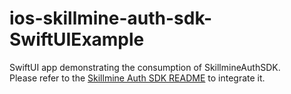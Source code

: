 # ios-skillmine-auth-sdk-SwiftUIExample
SwiftUI app demonstrating the consumption of SkillmineAuthSDK. <br>
Please refer to the [Skillmine Auth SDK README](https://github.com/SkillmineTech/ios-skillmine-auth-sdk/blob/main/README.md) to integrate it.
